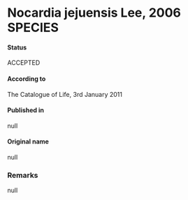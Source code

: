 # Nocardia jejuensis Lee, 2006 SPECIES

#### Status
ACCEPTED

#### According to
The Catalogue of Life, 3rd January 2011

#### Published in
null

#### Original name
null

### Remarks
null